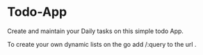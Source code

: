 # Todo-App

Create and maintain your Daily tasks on this simple todo App.

To create your own dynamic lists on the go add /:query to the url .
